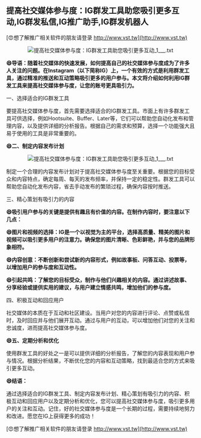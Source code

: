 ## **提高社交媒体参与度：IG群发工具助您吸引更多互动,IG群发私信,IG推广助手,IG群发机器人**

[😍想了解推广相关软件的朋友请登录 http://www.vst.tw](http://www.vst.tw)

 <center><img src="https://vst.tw/MP4/tuiguang/png/1.png" alt="提高社交媒体参与度：IG群发工具助您吸引更多互动_1___.txt"></center>

**😄导语：随着社交媒体的快速发展，如何提高自己的社交媒体参与度成为了许多人关注的问题。在Instagram（以下简称IG）上，一个有效的方式是利用群发工具，通过精准的推送和互动策略吸引更多的用户参与。本文将介绍如何利用IG群发工具来提高社交媒体参与度，让您的账号更具吸引力。**

一、选择适合的IG群发工具

要提高社交媒体参与度，首先需要选择适合的IG群发工具。市面上有许多群发工具可供选择，例如Hootsuite、Buffer、Later等，它们可以帮助您自动化发布和管理内容，以及提供详细的分析报告。根据自己的需求和预算，选择一个功能强大且易于使用的工具是非常重要的。

**😄二、制定内容发布计划**

 <center><img src="https://vst.tw/MP4/tuiguang/png/8.png" alt="提高社交媒体参与度：IG群发工具助您吸引更多互动_1___.txt"></center>

制定一个合理的内容发布计划对于提高社交媒体参与度至关重要。根据您的目标受众和内容特点，确定每周、每天的发布频率，并保持一定的稳定性。群发工具可以帮助您自动化发布内容，省去手动发布的繁琐过程，确保内容按时推送。

三、精心策划有吸引力的内容

**😄吸引用户参与的关键是提供有趣且有价值的内容。在制作内容时，要注意以下几点：**

**😄图片和视频的选择：IG是一个以视觉为主的平台，选择高质量、精美的图片和视频可以吸引更多用户的注意力。确保您的图片清晰、色彩鲜艳，并与您的品牌形象相符。**

**😄内容创意：不断创新和尝试新的内容形式，例如故事板、问答互动、投票等，以增加用户的参与度和互动性。**

**😄引起共鸣：了解您的目标受众，制作与他们兴趣相关的内容。通过讲述故事、分享经验或提供实用的建议，与用户建立情感共鸣，增加他们的参与度。**

四、积极互动和回应用户

社交媒体的本质在于互动和社区建设。当用户对您的内容进行评论、点赞或私信时，及时回应并与他们展开互动。通过与用户的互动，可以增加他们对您的关注和忠诚度，进而提高社交媒体参与度。

**😄五、定期分析和优化**

使用群发工具的好处之一是可以提供详细的分析报告，了解您的内容表现和用户参与情况。根据分析结果，不断优化您的内容和互动策略，找到最适合您的方式来吸引更多互动。

**😄结语：**

通过选择适合的IG群发工具、制定内容发布计划、精心策划有吸引力的内容、积极互动和回应用户以及定期分析和优化，您可以提高社交媒体参与度，吸引更多用户的关注和互动。记住，好的社交媒体参与度是一个长期的过程，需要持续地努力和改进。愿您在IG上获得更多的成功！

[😍想了解推广相关软件的朋友请登录 http://www.vst.tw](http://www.vst.tw)



